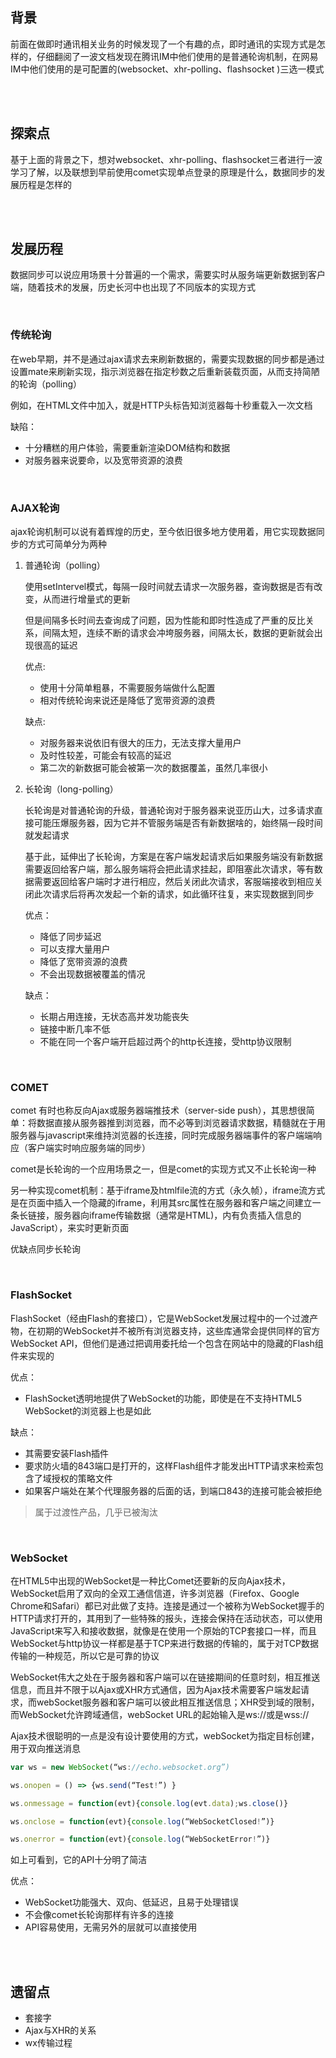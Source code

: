## 背景

前面在做即时通讯相关业务的时候发现了一个有趣的点，即时通讯的实现方式是怎样的，仔细翻阅了一波文档发现在腾讯IM中他们使用的是普通轮询机制，在网易IM中他们使用的是可配置的(websocket、xhr-polling、flashsocket )三选一模式

<br >

<br >

## 探索点

基于上面的背景之下，想对websocket、xhr-polling、flashsocket三者进行一波学习了解，以及联想到早前使用comet实现单点登录的原理是什么，数据同步的发展历程是怎样的

<br >

<br >

## 发展历程

数据同步可以说应用场景十分普遍的一个需求，需要实时从服务端更新数据到客户端，随着技术的发展，历史长河中也出现了不同版本的实现方式

<br >

### 传统轮询

在web早期，并不是通过ajax请求去来刷新数据的，需要实现数据的同步都是通过设置mate来刷新实现，指示浏览器在指定秒数之后重新装载页面，从而支持简陋的轮询（polling）

例如，在HTML文件中加入<META HTTP-RQUIV="Refresh" CONTENT=10>，就是HTTP头标告知浏览器每十秒重载入一次文档

缺陷：

* 十分糟糕的用户体验，需要重新渲染DOM结构和数据
* 对服务器来说要命，以及宽带资源的浪费

<br >

### AJAX轮询

ajax轮询机制可以说有着辉煌的历史，至今依旧很多地方使用着，用它实现数据同步的方式可简单分为两种

1. 普通轮询（polling）

   使用setIntervel模式，每隔一段时间就去请求一次服务器，查询数据是否有改变，从而进行增量式的更新

   但是间隔多长时间去查询成了问题，因为性能和即时性造成了严重的反比关系，间隔太短，连续不断的请求会冲垮服务器，间隔太长，数据的更新就会出现很高的延迟

   优点: 

   * 使用十分简单粗暴，不需要服务端做什么配置
   * 相对传统轮询来说还是降低了宽带资源的浪费

   缺点:

   * 对服务器来说依旧有很大的压力，无法支撑大量用户
   * 及时性较差，可能会有较高的延迟
   * 第二次的新数据可能会被第一次的数据覆盖，虽然几率很小

2. 长轮询（long-polling）

   长轮询是对普通轮询的升级，普通轮询对于服务器来说亚历山大，过多请求直接可能压爆服务器，因为它并不管服务端是否有新数据啥的，始终隔一段时间就发起请求

   基于此，延伸出了长轮询，方案是在客户端发起请求后如果服务端没有新数据需要返回给客户端，那么服务端将会把此请求挂起，即阻塞此次请求，等有数据需要返回给客户端时才进行相应，然后关闭此次请求，客服端接收到相应关闭此次请求后将再次发起一个新的请求，如此循环往复，来实现数据到同步

   优点：

   * 降低了同步延迟
   * 可以支撑大量用户
   * 降低了宽带资源的浪费
   * 不会出现数据被覆盖的情况

   缺点：

   * 长期占用连接，无状态高并发功能丧失
   * 链接中断几率不低
   * 不能在同一个客户端开启超过两个的http长连接，受http协议限制

<br >

### COMET

comet 有时也称反向Ajax或服务器端推技术（server-side push），其思想很简单：将数据直接从服务器推到浏览器，而不必等到浏览器请求数据，精髓就在于用服务器与javascript来维持浏览器的长连接，同时完成服务器端事件的客户端端响应（客户端实时响应服务端的同步）

comet是长轮询的一个应用场景之一，但是comet的实现方式又不止长轮询一种

另一种实现comet机制：基于iframe及htmlfile流的方式（永久帧），iframe流方式是在页面中插入一个隐藏的iframe，利用其src属性在服务器和客户端之间建立一条长链接，服务器向iframe传输数据（通常是HTML)，内有负责插入信息的JavaScript），来实时更新页面

优缺点同步长轮询

<br >

### FlashSocket

FlashSocket（经由Flash的套接口），它是WebSocket发展过程中的一个过渡产物，在初期的WebSocket并不被所有浏览器支持，这些库通常会提供同样的官方WebSocket API，但他们是通过把调用委托给一个包含在网站中的隐藏的Flash组件来实现的

优点：

* FlashSocket透明地提供了WebSocket的功能，即使是在不支持HTML5 WebSocket的浏览器上也是如此

缺点：

* 其需要安装Flash插件
* 要求防火墙的843端口是打开的，这样Flash组件才能发出HTTP请求来检索包含了域授权的策略文件
* 如果客户端处在某个代理服务器的后面的话，到端口843的连接可能会被拒绝

> 属于过渡性产品，几乎已被淘汰

<br >

### WebSocket

在HTML5中出现的WebSocket是一种比Comet还要新的反向Ajax技术，WebSocket启用了双向的全双工通信信道，许多浏览器（Firefox、Google Chrome和Safari）都已对此做了支持。连接是通过一个被称为WebSocket握手的HTTP请求打开的，其用到了一些特殊的报头，连接会保持在活动状态，可以使用JavaScript来写入和接收数据，就像是在使用一个原始的TCP套接口一样，而且WebSocket与http协议一样都是基于TCP来进行数据的传输的，属于对TCP数据传输的一种规范，所以它是可靠的协议

WebSocket伟大之处在于服务器和客户端可以在链接期间的任意时刻，相互推送信息，而且并不限于以Ajax或XHR方式通信，因为Ajax技术需要客户端发起请求，而webSocket服务器和客户端可以彼此相互推送信息；XHR受到域的限制，而WebSocket允许跨域通信，webSocket URL的起始输入是ws://或是wss://

Ajax技术很聪明的一点是没有设计要使用的方式，webSocket为指定目标创建，用于双向推送消息

```javascript
var ws = new WebSocket(“ws://echo.websocket.org”)

ws.onopen = () => {ws.send(“Test!”) }

ws.onmessage = function(evt){console.log(evt.data);ws.close()}

ws.onclose = function(evt){console.log(“WebSocketClosed!”)}

ws.onerror = function(evt){console.log(“WebSocketError!”)}
```

如上可看到，它的API十分明了简洁

优点：

* WebSocket功能强大、双向、低延迟，且易于处理错误
* 不会像comet长轮询那样有许多的连接
* API容易使用，无需另外的层就可以直接使用

<br >

<br >

## 遗留点

* 套接字
* Ajax与XHR的关系
* wx传输过程

